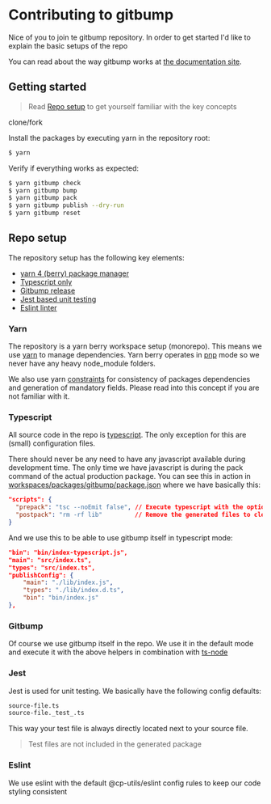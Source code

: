 # Contributing to gitbump

Nice of you to join te gitbump repository. In order to get started I'd like to explain the basic setups of the repo

You can read about the way gitbump works at [the documentation site](https://www.cp-utils.com/projects/gitversion/).

## Getting started

> Read [Repo setup](#repo-setup) to get yourself familiar with the key concepts

clone/fork

Install the packages by executing yarn in the repository root:
``` sh
$ yarn 
```

Verify if everything works as expected:

``` sh
$ yarn gitbump check
$ yarn gitbump bump
$ yarn gitbump pack 
$ yarn gitbump publish --dry-run
$ yarn gitbump reset
```

## Repo setup

The repository setup has the following key elements:

- [yarn 4 (berry) package manager](#yarn)
- [Typescript only](#typescript)
- [Gitbump release](#gitbump)
- [Jest based unit testing](#jest)
- [Eslint linter](#eslint)

### Yarn

The repository is a yarn berry workspace setup (monorepo). This means we use [yarn](https://yarnpkg.com/) to manage dependencies.
Yarn berry operates in [pnp](https://yarnpkg.com/features/pnp) mode so we never have any heavy node_module folders.

We also use yarn [constraints](https://yarnpkg.com/features/constraints) for consistency of packages dependencies and generation of mandatory fields. Please read into this concept if you are not familiar with it.

### Typescript

All source code in the repo is [typescript](https://www.typescriptlang.org/). The only exception for this are (small) configuration files. 

There should never be any need to have any javascript available during development time. The only time we have javascript is during the pack command of the actual production package. You can see this in action in [workspaces/packages/gitbump/package.json](workspaces/packages/gitbump/package.json) where we have basically this:

```json 
"scripts": {
  "prepack": "tsc --noEmit false", // Execute typescript with the option to emit teh output before we pack
  "postpack": "rm -rf lib"         // Remove the generated files to cleanup the workspace
}
```
And we use this to be able to use gitbump itself in typescript mode:
```json
"bin": "bin/index-typescript.js",
"main": "src/index.ts",
"types": "src/index.ts",
"publishConfig": {
    "main": "./lib/index.js",
    "types": "./lib/index.d.ts",
    "bin": "bin/index.js"
},
```

### Gitbump

Of course we use gitbump itself in the repo. We use it in the default mode and execute it with the above helpers in combination with [ts-node](https://www.npmjs.com/package/ts-node)

### Jest

Jest is used for unit testing. We basically have the following config defaults:
```sh
source-file.ts
source-file._test_.ts
```

This way your test file is always directly located next to your source file. 
> Test files are not included in the generated package

### Eslint

We use eslint with the default @cp-utils/eslint config rules to keep our code styling consistent
